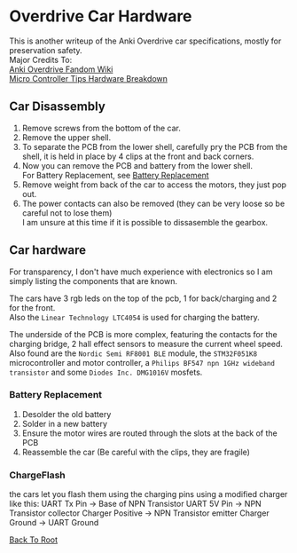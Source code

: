 # Overdrive Car Hardware
This is another writeup of the Anki Overdrive car specifications, mostly for preservation safety.  
Major Credits To:  
[Anki Overdrive Fandom Wiki](https://anki-overdrive.fandom.com/wiki/Specifications)  
[Micro Controller Tips Hardware Breakdown](https://www.microcontrollertips.com/teardown-inside-anki-overdrive-racecar-set/)

## Car Disassembly
1. Remove screws from the bottom of the car.
2. Remove the upper shell.
3. To separate the PCB from the lower shell, carefully pry the PCB from the shell, it is held in place by 4 clips at the front and back corners.
4. Now you can remove the PCB and battery from the lower shell.  
For Battery Replacement, see [Battery Replacement](#battery-replacement)
5. Remove weight from back of the car to access the motors, they just pop out.
6. The power contacts can also be removed (they can be very loose so be careful not to lose them)  
I am unsure at this time if it is possible to dissasemble the gearbox.

## Car hardware

For transparency, I don't have much experience with electronics so I am simply listing the components that are known.  

The cars have 3 rgb leds on the top of the pcb, 1 for back/charging and 2 for the front.  
Also the `Linear Technology LTC4054` is used for charging the battery. 

The underside of the PCB is more complex, featuring the contacts for the charging bridge, 2 hall effect sensors to measure the current wheel speed.
Also found are the `Nordic Semi RF8001 BLE` module, the `STM32F051K8` microcontroller and motor controller, a `Philips BF547 npn 1GHz wideband transistor`
and some `Diodes Inc. DMG1016V` mosfets.



### Battery Replacement
1. Desolder the old battery
2. Solder in a new battery
3. Ensure the motor wires are routed through the slots at the back of the PCB
4. Reassemble the car (Be careful with the clips, they are fragile)

### ChargeFlash
the cars let you flash them using the charging pins using a modified charger like this:
UART Tx Pin -> Base of NPN Transistor
UART 5V Pin -> NPN Transistor collector
Charger Positive -> NPN Transistor emitter
Charger Ground -> UART Ground


[Back To Root](https://github.com/MasterAirscrachDev/Anki-Partydrive?tab=readme-ov-file#anki-partydrive)